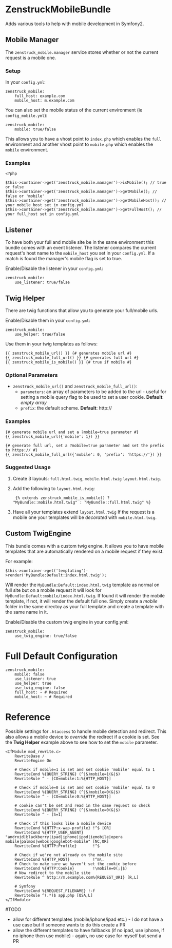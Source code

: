 # ZenstruckMobileBundle

Adds various tools to help with mobile development in Symfony2.

## Mobile Manager

The ``zenstruck_mobile.manager`` service stores whether or not the current request
is a mobile one.

### Setup

In your ``config.yml``:

    zenstruck_mobile:
        full_host: example.com
        mobile_host: m.example.com

You can also set the mobile status of the current environment (ie ``config_mobile.yml``):

    zenstruck_mobile:
        mobile: true/false

This allows you to have a vhost point to ``index.php`` which enables the ``full``
environment and another vhost point to ``mobile.php`` which enables the ``mobile``
environment.

### Examples

    <?php

    $this->container->get('zenstruck_mobile.manager')->isMobile(); // true or false
    $this->container->get('zenstruck_mobile.manager')->getMobile(); // false or 'mobile'
    $this->container->get('zenstruck_mobile.manager')->getMobileHost(); // your mobile_host set in config.yml
    $this->container->get('zenstruck_mobile.manager')->getFullHost(); // your full_host set in config.yml

## Listener

To have both your full and mobile site be in the same environment this bundle comes
with an event listener.  The listener compares the current request's host name to the
``mobile_host`` you set in your ``config.yml``.  If a match is found the manager's
mobile flag is set to true.

Enable/Disable the listener in your ``config.yml``:

    zenstruck_mobile:
        use_listener: true/false

## Twig Helper

There are twig functions that allow you to generate your full/mobile urls.

Enable/Disable them in your ``config.yml``:

    zenstruck_mobile:
        use_helper: true/false

Use them in your twig templates as follows:

    {{ zenstruck_mobile_url() }} {# generates mobile url #}
    {{ zenstruck_mobile_full_url() }} {# generates full url #}
    {{ zenstruck_mobile_is_mobile() }} {# true if mobile #}

### Optional Parameters

* ``zenstruck_mobile_url()`` and ``zenstruck_mobile_full_url()``:
  * ``parameters``: an array of parameters to be added to the url - useful for
    setting a mobile query flag to be used to set a user cookie. **Default**:
    *empty array*
  * ``prefix``: the default scheme. **Default**: http://

### Examples

    {# generate mobile url and set a ?mobile=true parameter #}
    {{ zenstruck_mobile_url({'mobile': 1}) }}

    {# generate full url, set a ?mobile=true parameter and set the prefix to https:// #}
    {{ zenstruck_mobile_full_url({'mobile': 0, 'prefix': 'https://'}) }}

### Suggested Usage

1. Create 3 layouts: ``full.html.twig``, ``mobile.html.twig`` ``layout.html.twig``.
2. Add the following to ``layout.html.twig``:

        {% extends zenstruck_mobile_is_mobile() ? "MyBundle::mobile.html.twig" : "MyBundle::full.html.twig" %}

3. Have all your templates extend ``layout.html.twig``  If the request is a mobile
   one your templates will be *decorated* with ``mobile.html.twig``.

## Custom TwigEngine

This bundle comes with a custom twig engine.  It allows you to have mobile templates
that are automatically rendered on a mobile request if they exist.

For example:

    $this->container->get('templating')->render('MyBundle:Default:index.html.twig');

Will render the ``MyBundle:Default:index.html.twig`` template as normal on full
site but on a mobile request it will look for ``MyBundle:Default:mobile/index.html.twig``.
If found it will render the mobile template, if not, it will render the default full one.
Simply create a *mobile* folder in the same directoy as your full template and create a
template with the same name in it.

Enable/Disable the custom twig engine in your config.yml:

    zenstruck_mobile:
        use_twig_engine: true/false

# Full Default Configuration

    zenstruck_mobile:
        mobile: false
        use_listener: true
        use_helper: true
        use_twig_engine: false
        full_host: ~ # Required
        mobile_host: ~ # Required

# Reference

Possible settings for ``.htaccess`` to handle mobile detection and redirect.  This
also allows a mobile device to *override* the redirect if a cookie is set.  See the
**Twig Helper** example above to see how to set the ``mobile`` parameter.

    <IfModule mod_rewrite.c>
        RewriteBase /
        RewriteEngine On

        # Check if mobile=1 is set and set cookie 'mobile' equal to 1
        RewriteCond %{QUERY_STRING} (^|&)mobile=1(&|$)
        RewriteRule ^ - [CO=mobile:1:%{HTTP_HOST}]

        # Check if mobile=0 is set and set cookie 'mobile' equal to 0
        RewriteCond %{QUERY_STRING} (^|&)mobile=0(&|$)
        RewriteRule ^ - [CO=mobile:0:%{HTTP_HOST}]

        # cookie can't be set and read in the same request so check
        RewriteCond %{QUERY_STRING} (^|&)mobile=0(&|$)
        RewriteRule ^ - [S=1]

        # Check if this looks like a mobile device
        RewriteCond %{HTTP:x-wap-profile} !^$ [OR]
        RewriteCond %{HTTP_USER_AGENT} "android|blackberry|ipad|iphone|ipod|iemobile|opera mobile|palmos|webos|googlebot-mobile" [NC,OR]
        RewriteCond %{HTTP:Profile}       !^$

        # Check if we're not already on the mobile site
        RewriteCond %{HTTP_HOST}          !^m\.
        # Check to make sure we haven't set the cookie before
        RewriteCond %{HTTP:Cookie}        !\mobile=0(;|$)
        # Now redirect to the mobile site
        RewriteRule ^ http://m.example.com%{REQUEST_URI} [R,L]

        # Symfony
        RewriteCond %{REQUEST_FILENAME} !-f
        RewriteRule ^(.*)$ app.php [QSA,L]
    </IfModule>


#TODO

* allow for different templates (mobile/iphone/ipad etc.) - I do not have a use case
  but if someone wants to do this create a PR
* allow the different templates to have fallbacks (if no ipad, use iphone, if
  no iphone then use mobile) - again, no use case for myself but send a PR